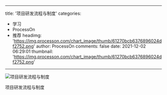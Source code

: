 
---
title: '项目研发流程与制度'
categories: 
 - 学习
 - ProcessOn
 - 推荐
headimg: 'https://img.processon.com/chart_image/thumb/61270bcb6376896024df2752.png'
author: ProcessOn
comments: false
date: 2021-12-02 06:29:01
thumbnail: 'https://img.processon.com/chart_image/thumb/61270bcb6376896024df2752.png'
---

<div>   
<img class="thumb" alt="项目研发流程与制度" src="https://img.processon.com/chart_image/thumb/61270bcb6376896024df2752.png" referrerpolicy="no-referrer">
<p>项目研发流程与制度</p>  
</div>
            